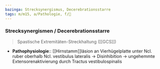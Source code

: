 ```yaml
---
bazinga: Strecksynergismus, Decerebrationsstarre
tags: m/m15, a/Pathologie, f/🧠
---
```

### Strecksynergismen / Decerebrationsstarre
> Spastische Extremitäten-Streckhaltung ([[GCS]])
- **Pathophysiologie**:: [[Hirnstamm]]läsion an Vierhügelplatte unter Ncl. ruber oberhalb Ncl. vestibulus lateralis → Disinhibition → ungehemmte Extensorenaktivierung durch Tractus vestibulospinalis